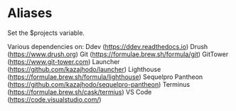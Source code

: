 # Aliases
Set the $projects variable.

Various dependencies on:
  Ddev (https://ddev.readthedocs.io)
  Drush (https://www.drush.org)
  Git (https://formulae.brew.sh/formula/git)
  GitTower (https://www.git-tower.com)
  Launcher (https://github.com/kazajhodo/launcher)
  Lighthouse (https://formulae.brew.sh/formula/lighthouse)
  Sequelpro Pantheon (https://github.com/kazajhodo/sequelpro-pantheon)
  Terminus (https://formulae.brew.sh/cask/termius)
  VS Code (https://code.visualstudio.com/)
